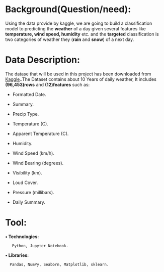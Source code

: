 # Background(Question/need):

Using the data provide by kaggle, we are going to build a classification model to predicting the **weather** of a day given several features like **temperature, wind speed, humidity** etc. and the **targeted** classification is two categories of weather they (**rain** and **snow**) of a next day.

# Data Description:

The datase that will be used in this project has been downloaded from [Kaggle](https://www.kaggle.com/jsphyg/weather-dataset-rattle-package)..The Dataset contains about 10 Years of daily weather, It includes **(96,453)rows** and **(12)features** such as:

-	Formatted Date.

-	Summary.

-	Precip Type.

-	Temperature (C).

-	Apparent Temperature (C).

-	Humidity.

-	Wind Speed (km/h).

-	Wind Bearing (degrees).

-	Visibility (km).

-	Loud Cover.

-	Pressure (millibars).

-	Daily Summary.

# Tool:

**•	Technologies:**

       Python, Jupyter Notebook.
       
**•	Libraries:**

      Pandas, NumPy, Seaborn, Matplotlib, sklearn.


